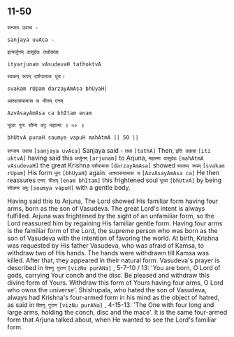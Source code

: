 ## 11-50


```shloka-sa
सन्जय उवाच -
```
```shloka-sa-hk
sanjaya uvAca -
```
```shloka-sa
इत्यर्जुनम् वासुदेवः तथोक्त्वा
```
```shloka-sa-hk
ityarjunam vAsudevaH tathoktvA
```
```shloka-sa
स्वकम् रूपम् दर्शयामास भूयः।
```
```shloka-sa-hk
svakam rUpam darzayAmAsa bhUyaH|
```
```shloka-sa
आश्वासयामास च भीतम् एनम्
```
```shloka-sa-hk
AzvAsayAmAsa ca bhItam enam
```
```shloka-sa
भूत्वा पुनः सौम्य वपुः महात्मा ॥ ५० ॥
```
```shloka-sa-hk
bhUtvA punaH saumya vapuH mahAtmA || 50 ||
```

`सन्जय उवाच` `[sanjaya uvAca]` Sanjaya said - `तथा` `[tathA]` Then, `इति उक्त्वा` `[iti uktvA]` having said this `अर्जुनम्` `[arjunam]` to Arjuna, `महात्मा वासुदेवः` `[mahAtmA vAsudevaH]` the great Krishna `दर्शयामास` `[darzayAmAsa]` showed `स्वकम् रूपम्` `[svakam rUpam]` His form `भूयः` `[bhUyaH]` again. `आश्वासयामास च` `[AzvAsayAmAsa ca]` He then reassures `एनम् भीतम्` `[enam bhItam]` this frightened soul `भूत्वा` `[bhUtvA]` by being `सोउम्य वपुः` `[soumya vapuH]` with a gentle body.

Having said this to Arjuna, The Lord showed His familiar form having four arms, born as the son of Vasudeva. 
The great Lord's intent is always fulfilled. Arjuna was frightened by the sight of an unfamiliar form, so the Lord reassured him by regaining His familiar gentle form. Having four arms is the familiar form of the Lord, the supreme person who was born as the son of Vasudeva with the intention of favoring the world. 
At birth, Krishna was requested by His father Vasudeva, who was afraid of Kamsa, to withdraw two of His hands. The hands were withdrawn till Kamsa was killed. After that, they appeared in their natural form. 
Vasudeva's prayer is described in `विश्णु पुराण` `[vizNu purANa]` , 5-7-10 / 13: 'You are born, O Lord of gods, carrying Your conch and the disc. Be pleased and withdraw this divine form of Yours. Withdraw this form of Yours having four arms, O Lord who owns the universe'. 
Shishupala, who hated the son of Vasudeva, always had Krishna's four-armed form in his mind as the object of hatred, as said in `विश्णु पुराण` `[vizNu purANa]` , 4-15-13: 'The One with four long and large arms, holding the conch, disc and the mace'. 
It is the same four-armed form that Arjuna talked about, when He wanted to see the Lord's familiar form.

